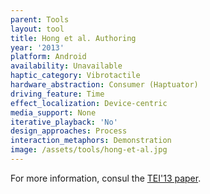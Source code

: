 ```yaml
---
parent: Tools
layout: tool
title: Hong et al. Authoring
year: '2013'
platform: Android
availability: Unavailable
haptic_category: Vibrotactile
hardware_abstraction: Consumer (Haptuator)
driving_feature: Time
effect_localization: Device-centric
media_support: None
iterative_playback: 'No'
design_approaches: Process
interaction_metaphors: Demonstration
image: /assets/tools/hong-et-al.jpg
---
```

For more information, consul the [TEI'13 paper](https://doi.org/10.1145/2460625.2460660).
